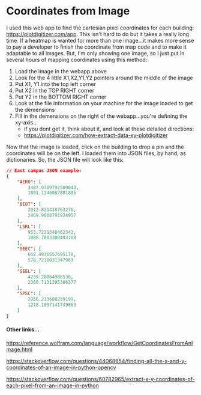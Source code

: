 # Coordinates from Image

I used this web app to find the cartesian pixel coordinates for each building: https://plotdigitizer.com/app. This isn't hard to do but it takes a really long time. If a heatmap is wanted for more than one image...it makes more sense to pay a developer to finish the coordinate from map code and to make it adaptable to all images. But, I'm only showing one image, so I just put in several hours of mapping coordinates using this method:

1. Load the image in the webapp above
2. Look for the 4 little X1,X2,Y1,Y2 pointers around the middle of the image
3. Put X1, Y1 into the top left corner
4. Put X2 in the TOP RIGHT corner
5. Put Y2 in the BOTTOM RIGHT corner
6. Look at the file information on your machine for the image loaded to get the demensions
7. Fill in the demensions on the right of the webapp...you're defining the xy-axis...
    - if you dont get it, think about it, and look at these detailed directions:
    - https://plotdigitizer.com/how-extract-data-xy-plotdigitizer

Now that the image is loaded, click on the building to drop a pin and the coordinates will be on the left. I loaded them into JSON files, by hand, as dictionaries. So, the JSON file will look like this:

```json
// East campus JSON example:
{
    "AERO": [
        3487.9709792509043,
        1891.1346087801896
    ],
    "BIOT": [
        2012.821418763276,
        2469.9608791924957
    ],
    "LSRL": [
        953.7231348462343,
        1088.7803300493108
    ],
    "SEEC": [
        662.4936557695178,
        578.7210031347963
    ],
    "SEEL": [
        4239.20864986536,
        2360.7131395386377
    ],
    "SPSC": [
        2956.213608259199,
        1218.1097141749863
    ]
}
```

#### Other links...
https://reference.wolfram.com/language/workflow/GetCoordinatesFromAnImage.html

https://stackoverflow.com/questions/44068654/finding-all-the-x-and-y-coordinates-of-an-image-in-python-opencv

https://stackoverflow.com/questions/60782965/extract-x-y-coordinates-of-each-pixel-from-an-image-in-python

